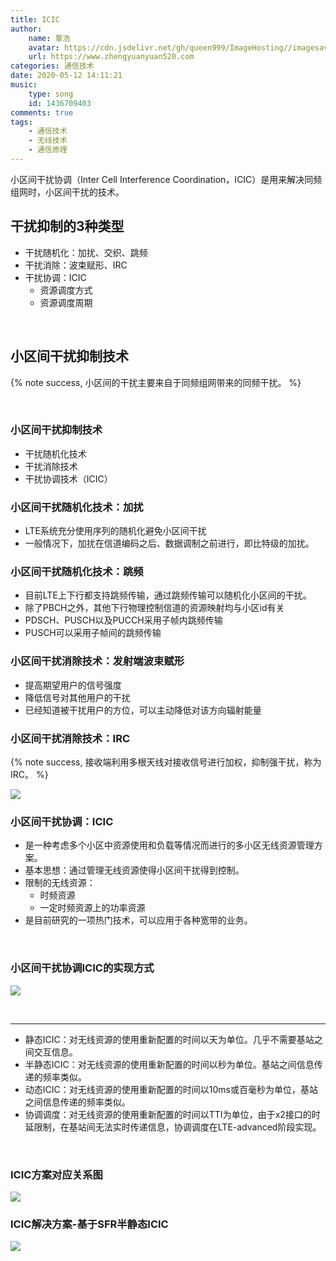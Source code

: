 ```yaml
---
title: ICIC
author:
	name: 覃浩
	avatar: https://cdn.jsdelivr.net/gh/queen999/ImageHosting//imagesavatar.jpg
	url: https://www.zhengyuanyuan520.com
categories: 通信技术
date: 2020-05-12 14:11:21
music:
	type: song
	id: 1436709403
comments: true
tags:  
	- 通信技术
	- 无线技术
	- 通信原理
---
```


小区间干扰协调（Inter Cell Interference Coordination，ICIC）是用来解决同频组网时，小区间干扰的技术。

<!-- more -->

## 干扰抑制的3种类型

- 干扰随机化：加扰、交织、跳频
- 干扰消除：波束赋形、IRC
- 干扰协调：ICIC
  - 资源调度方式
  - 资源调度周期

<br>

## 小区间干扰抑制技术

{% note success, 小区间的干扰主要来自于同频组网带来的同频干扰。 %}

<br>

### 小区间干扰抑制技术

- 干扰随机化技术
- 干扰消除技术
- 干扰协调技术（ICIC）

### 小区间干扰随机化技术：加扰

- LTE系统充分使用序列的随机化避免小区间干扰
- 一般情况下，加扰在信道编码之后、数据调制之前进行，即比特级的加扰。

### 小区间干扰随机化技术：跳频

- 目前LTE上下行都支持跳频传输，通过跳频传输可以随机化小区间的干扰。
- 除了PBCH之外，其他下行物理控制信道的资源映射均与小区id有关
- PDSCH、PUSCH以及PUCCH采用子帧内跳频传输
- PUSCH可以采用子帧间的跳频传输

### 小区间干扰消除技术：发射端波束赋形

- 提高期望用户的信号强度
- 降低信号对其他用户的干扰
- 已经知道被干扰用户的方位，可以主动降低对该方向辐射能量

### 小区间干扰消除技术：IRC

{% note success, 接收端利用多根天线对接收信号进行加权，抑制强干扰，称为IRC。 %}

![](https://cdn.jsdelivr.net/gh/queen999/ImageHosting/images/20200512134430.png)

### 小区间干扰协调：ICIC

- 是一种考虑多个小区中资源使用和负载等情况而进行的多小区无线资源管理方案。
- 基本思想：通过管理无线资源使得小区间干扰得到控制。
- 限制的无线资源：
  - 时频资源
  - 一定时频资源上的功率资源
- 是目前研究的一项热门技术，可以应用于各种宽带的业务。

<br>

### 小区间干扰协调ICIC的实现方式

![](https://cdn.jsdelivr.net/gh/queen999/ImageHosting/images/20200512135150.png)

<br>

<hr>

- 静态ICIC：对无线资源的使用重新配置的时间以天为单位。几乎不需要基站之间交互信息。
- 半静态ICIC：对无线资源的使用重新配置的时间以秒为单位。基站之间信息传递的频率类似。
- 动态ICIC：对无线资源的使用重新配置的时间以10ms或百毫秒为单位，基站之间信息传递的频率类似。
- 协调调度：对无线资源的使用重新配置的时间以TTI为单位，由于x2接口的时延限制，在基站间无法实时传递信息，协调调度在LTE-advanced阶段实现。

<br>

### ICIC方案对应关系图

![](https://cdn.jsdelivr.net/gh/queen999/ImageHosting/images/20200512140530.png)

### ICIC解决方案-基于SFR半静态ICIC

![](https://cdn.jsdelivr.net/gh/queen999/ImageHosting/images/20200512140648.png)

